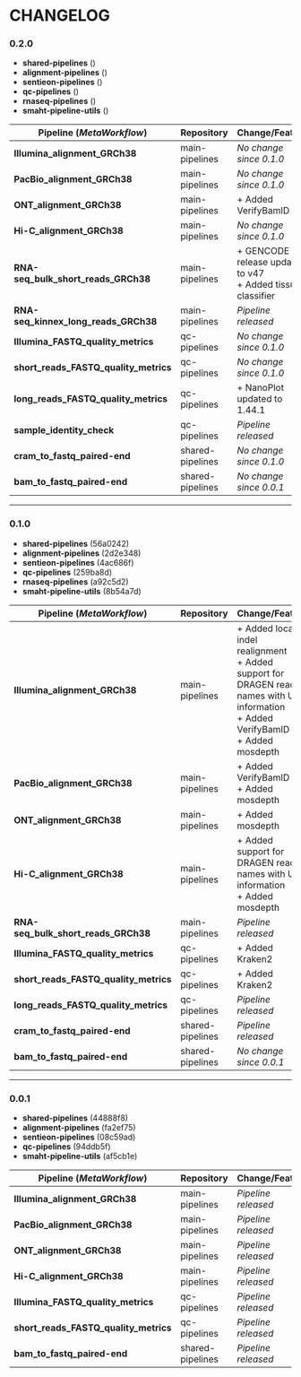 # CHANGELOG

### 0.2.0

* **shared-pipelines** ()
* **alignment-pipelines** ()
* **sentieon-pipelines** ()
* **qc-pipelines** ()
* **rnaseq-pipelines** ()
* **smaht-pipeline-utils** ()

| Pipeline (*MetaWorkflow*)               | Repository        | Change/Feature                                  |
|-----------------------------------------|-------------------|-------------------------------------------------|
| **Illumina_alignment_GRCh38**           | main-pipelines    | *No change since 0.1.0*                         |
| **PacBio_alignment_GRCh38**             | main-pipelines    | *No change since 0.1.0*                         |
| **ONT_alignment_GRCh38**                | main-pipelines    | + Added VerifyBamID                         |
| **Hi-C_alignment_GRCh38**               | main-pipelines    | *No change since 0.1.0*                         |
| **RNA-seq_bulk_short_reads_GRCh38**     | main-pipelines    | + GENCODE release updated to v47<br>+ Added tissues classifier |
| **RNA-seq_kinnex_long_reads_GRCh38**    | main-pipelines    | *Pipeline released*                             |
| **Illumina_FASTQ_quality_metrics**      | qc-pipelines      | *No change since 0.1.0*                         |
| **short_reads_FASTQ_quality_metrics**   | qc-pipelines      | *No change since 0.1.0*                         |
| **long_reads_FASTQ_quality_metrics**    | qc-pipelines      | + NanoPlot updated to 1.44.1                    |
| **sample_identity_check**               | qc-pipelines      | *Pipeline released*                             |
| **cram_to_fastq_paired-end**            | shared-pipelines  | *No change since 0.1.0*                         |
| **bam_to_fastq_paired-end**             | shared-pipelines  | *No change since 0.0.1*                         |

---

### 0.1.0

* **shared-pipelines** (56a0242)
* **alignment-pipelines** (2d2e348)
* **sentieon-pipelines** (4ac686f)
* **qc-pipelines** (259ba8d)
* **rnaseq-pipelines** (a92c5d2)
* **smaht-pipeline-utils** (8b54a7d)

| Pipeline (*MetaWorkflow*)        | Repository      | Change/Feature                                             |
|----------------------------------|-----------------|-----------------------------------------------------------|
| **Illumina_alignment_GRCh38**    | main-pipelines  | + Added local indel realignment<br>+ Added support for DRAGEN read names with UMI information<br>+ Added VerifyBamID<br>+ Added mosdepth |
| **PacBio_alignment_GRCh38**      | main-pipelines  | + Added VerifyBamID<br>+ Added mosdepth                   |
| **ONT_alignment_GRCh38**         | main-pipelines  | + Added mosdepth                                           |
| **Hi-C_alignment_GRCh38**        | main-pipelines  | + Added support for DRAGEN read names with UMI information<br>+ Added mosdepth  |
| **RNA-seq_bulk_short_reads_GRCh38**| main-pipelines  | *Pipeline released*                                       |
| **Illumina_FASTQ_quality_metrics**| qc-pipelines    | + Added Kraken2                                           |
| **short_reads_FASTQ_quality_metrics**| qc-pipelines    | + Added Kraken2                                           |
| **long_reads_FASTQ_quality_metrics**| qc-pipelines    | *Pipeline released*                                       |
| **cram_to_fastq_paired-end**     | shared-pipelines | *Pipeline released*                                       |
| **bam_to_fastq_paired-end**      | shared-pipelines | *No change since 0.0.1*                                             |

---

### 0.0.1

* **shared-pipelines** (44888f8)
* **alignment-pipelines** (fa2ef75)
* **sentieon-pipelines** (08c59ad)
* **qc-pipelines** (94ddb5f)
* **smaht-pipeline-utils** (af5cb1e)

| Pipeline (*MetaWorkflow*)        | Repository      | Change/Feature           |
|----------------------------------|-----------------|---------------------------|
| **Illumina_alignment_GRCh38**    | main-pipelines  | *Pipeline released*       |
| **PacBio_alignment_GRCh38**      | main-pipelines  | *Pipeline released*       |
| **ONT_alignment_GRCh38**         | main-pipelines  | *Pipeline released*       |
| **Hi-C_alignment_GRCh38**        | main-pipelines  | *Pipeline released*       |
| **Illumina_FASTQ_quality_metrics**| qc-pipelines    | *Pipeline released*       |
| **short_reads_FASTQ_quality_metrics**| qc-pipelines    | *Pipeline released*       |
| **bam_to_fastq_paired-end**      | shared-pipelines | *Pipeline released*       |
